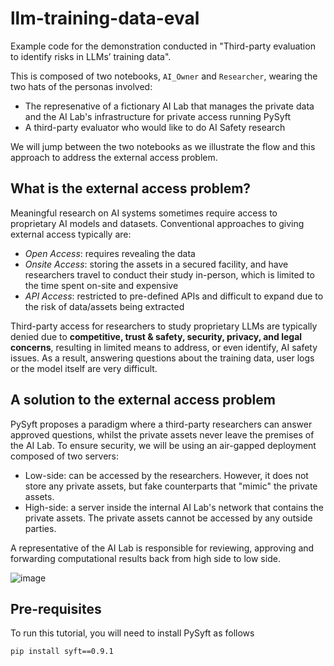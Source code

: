 # llm-training-data-eval
Example code for the demonstration conducted in "Third-party evaluation to identify risks in LLMs’ training data".

This is composed of two notebooks, `AI_Owner` and `Researcher`, wearing the two hats of the personas involved:
- The represenative of a fictionary AI Lab that manages the private data and the AI Lab's infrastructure for private access running PySyft
- A third-party evaluator who would like to do AI Safety research

We will jump between the two notebooks as we illustrate the flow and this approach to address the external access problem.

## What is the external access problem?
Meaningful research on AI systems sometimes require access to proprietary AI models and datasets. Conventional approaches to giving external access typically are:
   - *Open Access*: requires revealing the data
   - *Onsite Access*: storing the assets in a secured facility, and have researchers travel to conduct their study in-person, which is limited to the time spent on-site and expensive
   - *API Access*: restricted to pre-defined APIs and difficult to expand due to the risk of data/assets being extracted

Third-party access for researchers to study proprietary LLMs are typically denied due to **competitive, trust & safety, security, privacy, and legal concerns**, resulting in limited means to address, or even identify, AI safety issues. As a result, answering questions about the training data, user logs or the model itself are very difficult.

## A solution to the external access problem

PySyft proposes a paradigm where a third-party researchers can answer approved questions, whilst the private assets never leave the premises of the AI Lab. To ensure security, we will be using an air-gapped deployment composed of two servers:
- Low-side: can be accessed by the researchers. However, it does not store any private assets, but fake counterparts that "mimic" the private assets.
- High-side: a server inside the internal AI Lab's network that contains the private assets. The private assets cannot be accessed by any outside parties.

A representative of the AI Lab is responsible for reviewing, approving and forwarding computational results back from high side to low side.

![image](https://github.com/user-attachments/assets/78f7106f-0e8b-4a6e-9ba4-0f6710dd3dda)

## Pre-requisites

To run this tutorial, you will need to install PySyft as follows

```bash
pip install syft==0.9.1
```
